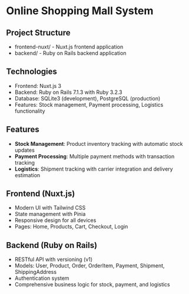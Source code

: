 # Online Shopping Mall System

## Project Structure
- frontend-nuxt/ - Nuxt.js frontend application
- backend/ - Ruby on Rails backend application

## Technologies
- Frontend: Nuxt.js 3
- Backend: Ruby on Rails 7.1.3 with Ruby 3.2.3
- Database: SQLite3 (development), PostgreSQL (production)
- Features: Stock management, Payment processing, Logistics functionality

## Features
- **Stock Management**: Product inventory tracking with automatic stock updates
- **Payment Processing**: Multiple payment methods with transaction tracking
- **Logistics**: Shipment tracking with carrier integration and delivery estimation

## Frontend (Nuxt.js)
- Modern UI with Tailwind CSS
- State management with Pinia
- Responsive design for all devices
- Pages: Home, Products, Cart, Checkout, Login

## Backend (Ruby on Rails)
- RESTful API with versioning (v1)
- Models: User, Product, Order, OrderItem, Payment, Shipment, ShippingAddress
- Authentication system
- Comprehensive business logic for stock, payment, and logistics
